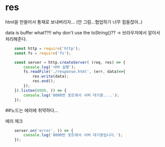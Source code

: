 # res

html을 만들어서 통채로 보내버리자... (안 그럼...협업하기 너무 힘들잖아..)

data is buffer what??!! why don't use the toString()?? -> 브라우저에서 알아서 처리해준다.
```javascript
    const http = require('http');
    const fs = require('fs');

    const server = http.createServer( (req, res) => {
        console.log('서버 실행');
        fs.readFile('./response.html', (err, data)=>{
            res.write(data);
            res.end();
        });
    }).listen(8000, () => {
        console.log('8000번 포트에서 서버 대기중....');
    });
```

##노드는 에러에 취약하다... 

에러 체크 
```javascript
    server.on('error', () => {
        console.log('8000번 포트에서 서버 대기중입니다.');
    });
```